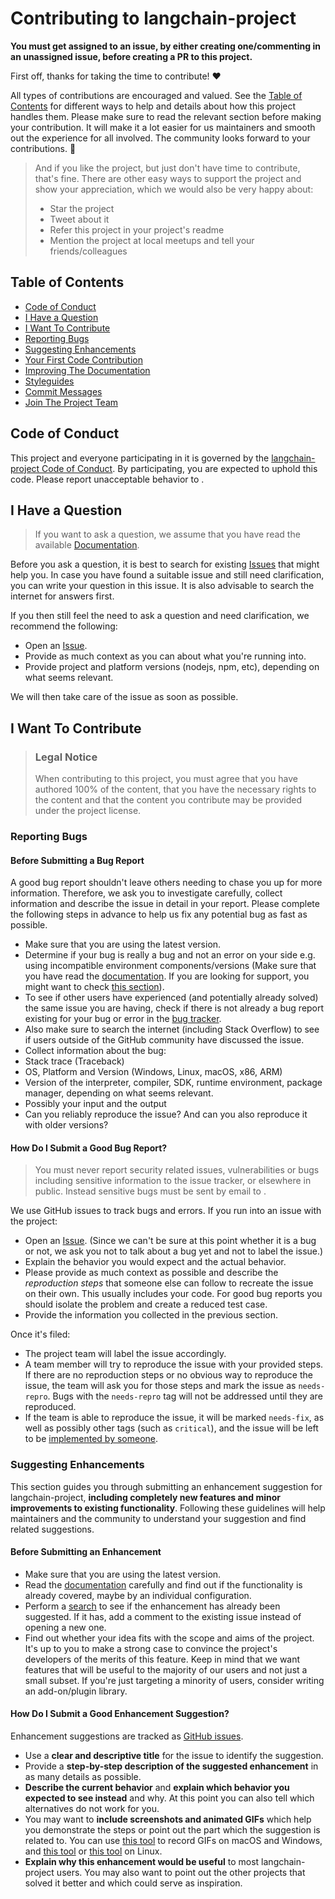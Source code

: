 # Contributing to langchain-project

**You must get assigned to an issue, by either creating one/commenting in an unassigned issue, before creating a PR to this project.**

First off, thanks for taking the time to contribute! ❤️

All types of contributions are encouraged and valued. See the [Table of Contents](#table-of-contents) for different ways to help and details about how this project handles them. Please make sure to read the relevant section before making your contribution. It will make it a lot easier for us maintainers and smooth out the experience for all involved. The community looks forward to your contributions. 🎉

> And if you like the project, but just don't have time to contribute, that's fine. There are other easy ways to support the project and show your appreciation, which we would also be very happy about:
>
> - Star the project
> - Tweet about it
> - Refer this project in your project's readme
> - Mention the project at local meetups and tell your friends/colleagues

## Table of Contents

- [Code of Conduct](#code-of-conduct)
- [I Have a Question](#i-have-a-question)
- [I Want To Contribute](#i-want-to-contribute)
- [Reporting Bugs](#reporting-bugs)
- [Suggesting Enhancements](#suggesting-enhancements)
- [Your First Code Contribution](#your-first-code-contribution)
- [Improving The Documentation](#improving-the-documentation)
- [Styleguides](#styleguides)
- [Commit Messages](#commit-messages)
- [Join The Project Team](#join-the-project-team)

## Code of Conduct

This project and everyone participating in it is governed by the
[langchain-project Code of Conduct](https://github.com/SrijaAdhya12/langchain-projectblob/master/CODE_OF_CONDUCT.md).
By participating, you are expected to uphold this code. Please report unacceptable behavior
to .

## I Have a Question

> If you want to ask a question, we assume that you have read the available [Documentation](https://github.com/SrijaAdhya12/langchain-project#readme).

Before you ask a question, it is best to search for existing [Issues](https://github.com/SrijaAdhya12/langchain-project/issues) that might help you. In case you have found a suitable issue and still need clarification, you can write your question in this issue. It is also advisable to search the internet for answers first.

If you then still feel the need to ask a question and need clarification, we recommend the following:

- Open an [Issue](https://github.com/SrijaAdhya12/langchain-project/issues/new).
- Provide as much context as you can about what you're running into.
- Provide project and platform versions (nodejs, npm, etc), depending on what seems relevant.

We will then take care of the issue as soon as possible.

## I Want To Contribute

> ### Legal Notice <!-- omit in toc -->
>
> When contributing to this project, you must agree that you have authored 100% of the content, that you have the necessary rights to the content and that the content you contribute may be provided under the project license.

### Reporting Bugs

#### Before Submitting a Bug Report

A good bug report shouldn't leave others needing to chase you up for more information. Therefore, we ask you to investigate carefully, collect information and describe the issue in detail in your report. Please complete the following steps in advance to help us fix any potential bug as fast as possible.

- Make sure that you are using the latest version.
- Determine if your bug is really a bug and not an error on your side e.g. using incompatible environment components/versions (Make sure that you have read the [documentation](https://github.com/SrijaAdhya12/langchain-project#readme). If you are looking for support, you might want to check [this section](#i-have-a-question)).
- To see if other users have experienced (and potentially already solved) the same issue you are having, check if there is not already a bug report existing for your bug or error in the [bug tracker](https://github.com/SrijaAdhya12/langchain-projectissues?q=label%3Abug).
- Also make sure to search the internet (including Stack Overflow) to see if users outside of the GitHub community have discussed the issue.
- Collect information about the bug:
- Stack trace (Traceback)
- OS, Platform and Version (Windows, Linux, macOS, x86, ARM)
- Version of the interpreter, compiler, SDK, runtime environment, package manager, depending on what seems relevant.
- Possibly your input and the output
- Can you reliably reproduce the issue? And can you also reproduce it with older versions?

#### How Do I Submit a Good Bug Report?

> You must never report security related issues, vulnerabilities or bugs including sensitive information to the issue tracker, or elsewhere in public. Instead sensitive bugs must be sent by email to .

We use GitHub issues to track bugs and errors. If you run into an issue with the project:

- Open an [Issue](https://github.com/SrijaAdhya12/langchain-project/issues/new). (Since we can't be sure at this point whether it is a bug or not, we ask you not to talk about a bug yet and not to label the issue.)
- Explain the behavior you would expect and the actual behavior.
- Please provide as much context as possible and describe the _reproduction steps_ that someone else can follow to recreate the issue on their own. This usually includes your code. For good bug reports you should isolate the problem and create a reduced test case.
- Provide the information you collected in the previous section.

Once it's filed:

- The project team will label the issue accordingly.
- A team member will try to reproduce the issue with your provided steps. If there are no reproduction steps or no obvious way to reproduce the issue, the team will ask you for those steps and mark the issue as `needs-repro`. Bugs with the `needs-repro` tag will not be addressed until they are reproduced.
- If the team is able to reproduce the issue, it will be marked `needs-fix`, as well as possibly other tags (such as `critical`), and the issue will be left to be [implemented by someone](#your-first-code-contribution).

### Suggesting Enhancements

This section guides you through submitting an enhancement suggestion for langchain-project, **including completely new features and minor improvements to existing functionality**. Following these guidelines will help maintainers and the community to understand your suggestion and find related suggestions.

#### Before Submitting an Enhancement

- Make sure that you are using the latest version.
- Read the [documentation](https://github.com/SrijaAdhya12/langchain-project#readme) carefully and find out if the functionality is already covered, maybe by an individual configuration.
- Perform a [search](https://github.com/SrijaAdhya12/langchain-project/issues) to see if the enhancement has already been suggested. If it has, add a comment to the existing issue instead of opening a new one.
- Find out whether your idea fits with the scope and aims of the project. It's up to you to make a strong case to convince the project's developers of the merits of this feature. Keep in mind that we want features that will be useful to the majority of our users and not just a small subset. If you're just targeting a minority of users, consider writing an add-on/plugin library.

#### How Do I Submit a Good Enhancement Suggestion?

Enhancement suggestions are tracked as [GitHub issues](https://github.com/SrijaAdhya12/langchain-project/issues).

- Use a **clear and descriptive title** for the issue to identify the suggestion.
- Provide a **step-by-step description of the suggested enhancement** in as many details as possible.
- **Describe the current behavior** and **explain which behavior you expected to see instead** and why. At this point you can also tell which alternatives do not work for you.
- You may want to **include screenshots and animated GIFs** which help you demonstrate the steps or point out the part which the suggestion is related to. You can use [this tool](https://www.cockos.com/licecap/) to record GIFs on macOS and Windows, and [this tool](https://github.com/colinkeenan/silentcast) or [this tool](https://github.com/GNOME/byzanz) on Linux. <!-- this should only be included if the project has a GUI -->
- **Explain why this enhancement would be useful** to most langchain-project users. You may also want to point out the other projects that solved it better and which could serve as inspiration.
